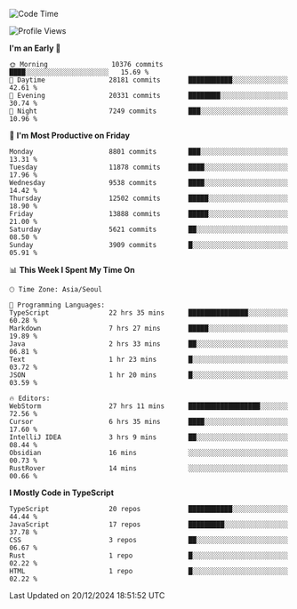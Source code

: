 <!--START_SECTION:waka-->
![Code Time](http://img.shields.io/badge/Code%20Time-7%2C090%20hrs%2048%20mins-blue)

![Profile Views](http://img.shields.io/badge/Profile%20Views-0-blue)

**I'm an Early 🐤** 

```text
🌞 Morning                10376 commits       ████░░░░░░░░░░░░░░░░░░░░░   15.69 % 
🌆 Daytime                28181 commits       ███████████░░░░░░░░░░░░░░   42.61 % 
🌃 Evening                20331 commits       ████████░░░░░░░░░░░░░░░░░   30.74 % 
🌙 Night                  7249 commits        ███░░░░░░░░░░░░░░░░░░░░░░   10.96 % 
```
📅 **I'm Most Productive on Friday** 

```text
Monday                   8801 commits        ███░░░░░░░░░░░░░░░░░░░░░░   13.31 % 
Tuesday                  11878 commits       ████░░░░░░░░░░░░░░░░░░░░░   17.96 % 
Wednesday                9538 commits        ████░░░░░░░░░░░░░░░░░░░░░   14.42 % 
Thursday                 12502 commits       █████░░░░░░░░░░░░░░░░░░░░   18.90 % 
Friday                   13888 commits       █████░░░░░░░░░░░░░░░░░░░░   21.00 % 
Saturday                 5621 commits        ██░░░░░░░░░░░░░░░░░░░░░░░   08.50 % 
Sunday                   3909 commits        █░░░░░░░░░░░░░░░░░░░░░░░░   05.91 % 
```


📊 **This Week I Spent My Time On** 

```text
🕑︎ Time Zone: Asia/Seoul

💬 Programming Languages: 
TypeScript               22 hrs 35 mins      ███████████████░░░░░░░░░░   60.28 % 
Markdown                 7 hrs 27 mins       █████░░░░░░░░░░░░░░░░░░░░   19.89 % 
Java                     2 hrs 33 mins       ██░░░░░░░░░░░░░░░░░░░░░░░   06.81 % 
Text                     1 hr 23 mins        █░░░░░░░░░░░░░░░░░░░░░░░░   03.72 % 
JSON                     1 hr 20 mins        █░░░░░░░░░░░░░░░░░░░░░░░░   03.59 % 

🔥 Editors: 
WebStorm                 27 hrs 11 mins      ██████████████████░░░░░░░   72.56 % 
Cursor                   6 hrs 35 mins       ████░░░░░░░░░░░░░░░░░░░░░   17.60 % 
IntelliJ IDEA            3 hrs 9 mins        ██░░░░░░░░░░░░░░░░░░░░░░░   08.44 % 
Obsidian                 16 mins             ░░░░░░░░░░░░░░░░░░░░░░░░░   00.73 % 
RustRover                14 mins             ░░░░░░░░░░░░░░░░░░░░░░░░░   00.66 % 
```

**I Mostly Code in TypeScript** 

```text
TypeScript               20 repos            ███████████░░░░░░░░░░░░░░   44.44 % 
JavaScript               17 repos            █████████░░░░░░░░░░░░░░░░   37.78 % 
CSS                      3 repos             ██░░░░░░░░░░░░░░░░░░░░░░░   06.67 % 
Rust                     1 repo              █░░░░░░░░░░░░░░░░░░░░░░░░   02.22 % 
HTML                     1 repo              █░░░░░░░░░░░░░░░░░░░░░░░░   02.22 % 
```




 Last Updated on 20/12/2024 18:51:52 UTC
<!--END_SECTION:waka-->
